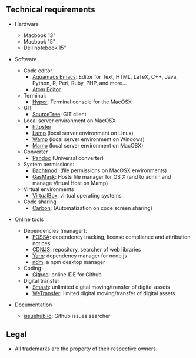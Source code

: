## Technical requirements ##

* Hardware
     - Macbook 13"
	 - Macbook 15"
	 - Dell notebook 15"
* Software
     - Code editor
	     - [Aquamacs Emacs](http://aquamacs.org/download-release.shtml): Editor for Text, HTML, LaTeX, C++, Java, Python, R, Perl, Ruby, PHP, and more...
	     - [Atom Editor](http://atom.io)
     - Terminal:
         - [Hyper](https://hyper.is/): Terminal console for the MacOSX 
     - GIT
         - [SourceTree](https://www.sourcetreeapp.com/): GIT client 
     - Local server environment on MacOSX
         - [httpster](https://github.com/SimbCo/httpster)
         - [Lamp](https://bitnami.com/stack/lamp/installer) (local server environment on Linux)
         - [Wamp](http://www.wampserver.com/en/) (local server environment on Windows)
         - [Mamp](https://www.mamp.info) (local server environment on MacOSX)
     - Converter
	     - [Pandoc](https://github.com/jgm/pandoc/releases/tag/2.2.1) (Universal converter)
     - System permissions:
          - [Bachtmod](http://www.lagentesoft.com/batchmod/): (file permissions on MacOSX environments)
          - [GasMask](https://github.com/2ndalpha/gasmask): Hosts file manager for OS X (and to admin and manage Virtual Host on Mamp)
     - Virtual environments
          - [VirtualBox](http://virtualbox.org): virtual operating systems
     - Code sharing
          - [Carbon](https://carbon.now.sh/): (Automatization on code screen sharing)
* Online tools
     - Dependencies (manager):
        - [FOSSA](https://fossa.io/): dependency tracking, license compliance and attribution notices
        - [CDNJS](https://cdnjs.com/): repository, searcher of web libraries
        - [Yarn](https://yarnpkg.com): dependency manager for node.js
        - [ndm](https://github.com/720kb/ndm): a npm desktop manager
     - Coding
         - [Gitpod](https://gitpod.io/): online IDE for Github
     - Digital transfer
	     - [Smash](https://www.fromsmash.com/): unlimited digital moving/transfer of digital assets
         - [WeTransfer](https://wetransfer.com/): limited digital moving/transfer of digital assets
     
* Documentation
     - [issuehub.io](http://issuehub.io/): Github issues searcher

     
## Legal ##

* All trademarks are the property of their respective owners.